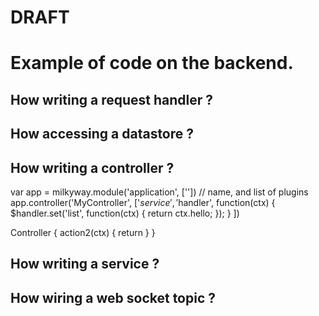 DRAFT
=====

Example of code on the backend.
===

How writing a request handler ?
---


How accessing a datastore ?
---

How writing a controller ?
---
var app = milkyway.module('application', ['']) // name, and list of plugins
app.controller('MyController', ['$service', '$handler', function(ctx)
{
 $handler.set('list', function(ctx)
 {
    return ctx.hello;
 });
}
])

Controller
{
action2(ctx)
{
 return
}
}

How writing a service ?
---

How wiring a web socket topic ?
---

